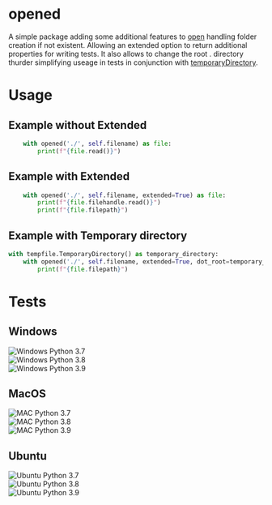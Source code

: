 # opened
A simple package adding some additional features to [open](https://docs.python.org/3/library/functions.html#open) handling folder creation if not existent. Allowing an extended option to return additional properties for writing tests. It also allows to change the root . directory thurder simplifying useage in tests in conjunction with [temporaryDirectory](https://docs.python.org/3/library/tempfile.html#tempfile.TemporaryDirectory).

# Usage

## Example without Extended
```py
    with opened('./', self.filename) as file:
        print(f"{file.read()}")
```

## Example with Extended
```py
    with opened('./', self.filename, extended=True) as file:
        print(f"{file.filehandle.read()}")
        print(f"{file.filepath}")
```

## Example with Temporary directory
```py
with tempfile.TemporaryDirectory() as temporary_directory:
    with opened('./', self.filename, extended=True, dot_root=temporary_directory) as file:
        print(f"{file.filepath}")
```

# Tests
## Windows
![Windows Python 3.7](https://github.com/rufreakde/opened/workflows/Windows%20Python%203.7/badge.svg?branch=master)  
![Windows Python 3.8](https://github.com/rufreakde/opened/workflows/Windows%20Python%203.8/badge.svg?branch=master)  
![Windows Python 3.9](https://github.com/rufreakde/opened/workflows/Windows%20Python%203.9/badge.svg?branch=master) 

## MacOS
![MAC Python 3.7](https://github.com/rufreakde/opened/workflows/MAC%20Python%203.7/badge.svg?branch=master)  
![MAC Python 3.8](https://github.com/rufreakde/opened/workflows/MAC%20Python%203.8/badge.svg?branch=master)  
![MAC Python 3.9](https://github.com/rufreakde/opened/workflows/MAC%20Python%203.9/badge.svg?branch=master)  

## Ubuntu
![Ubuntu Python 3.7](https://github.com/rufreakde/opened/workflows/Ubuntu%20Python%203.7/badge.svg?branch=master)  
![Ubuntu Python 3.8](https://github.com/rufreakde/opened/workflows/Ubuntu%20Python%203.8/badge.svg?branch=master)  
![Ubuntu Python 3.9](https://github.com/rufreakde/opened/workflows/Ubuntu%20Python%203.9/badge.svg?branch=master)  